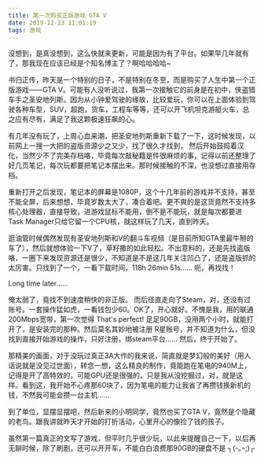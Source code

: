 ```yaml
---
title: 第一次购买正版游戏 GTA V
date: 2019-12-23 11:01:19
tags: 游戏
---
```

没想到，是真没想到，这么快就来更新，可能是因为有了平台。如果早几年就有了，那我现在应该已经是个知名博主了？啊哈哈哈哈~
<!-- more -->
书归正传，昨天是一个特别的日子，不是特别在冬至，而是购买了人生中第一个正版游戏——GTA V。可能有人没听说过，我第一次接触它的前身是在初中，侠盗猎车手之圣安地列斯。因为从小钟爱驾驶的缘故，比较爱玩，你可以在上面体验到驾驶各种车型，SUV，超跑，货车，工程车等等，还可以开飞机坦克游艇火车，总之应有尽有，满足了我这颗极速狂飙的心。

有几年没有玩了，上周心血来潮，把圣安地列斯重新下载了一下，这时候发现，以前网上一搜一大把的盗版资源少之又少，找了很久才找到，
然后开始鼓捣着汉化，当然少不了完美存档咯，毕竟每次敲秘籍是件很麻烦的事，记得以前还整理了好几页笔记，每次玩都要把笔记本摆出来。那时候接触的不深，也没想过直接用存档。

重新打开之后发现，笔记本的屏幕是1080P，这个十几年前的游戏并不支持，甚至不能全屏，后来想想，毕竟岁数太大了，凑合着吧。更不爽的是这货竟然不支持多核心处理器，直接导致，进游戏鼠标不能用，倒不是不能玩，就是每次都要进Task Manager只给它留一个CPU核，就这样玩了几天，直到昨天。

逛油管时候偶然发现有圣安地列斯和V的翻斗车视频（是目前所知GTA里最牛掰的车了），然后就想体验一下V了，草籽撒的如此轻松。不出意料的，还是先找盗版咯，一圈下来发现资源还是很少，不知道是不是这几年关注凹凸了，还是盗版抓的太厉害。只找到了一个，一看下载时间，118h 26min 51s…… 呃，再找找！

Long time later……

俺太弱了，竟找不到速度稍快的非正版。 而后径直走向了Steam，对，还没有过账号。一套操作猛如虎，一看钱包少60。OK了，开心就好。不愧是我，用的联通200Mbps宽带，第一次觉得 That's perfect! 足足90GB，没用两个小时，就能打开了，是安装完的那种。然后莫名其妙地被注册 R星账号，并不知道为什么，但没找到直接开始游戏的操作，只好注册，绑steam平台…… 然后，终于开始了。

那精美的画面，对于没玩过真正3A大作的我来说，简直就是梦幻般的美好（用人话说就是没见过世面），转念一想，这么精良的制作，竟能跑在笔电的940M上，记得是开了高特效的，可能GPU还是很强的，只是我从没挖掘过，对，就是这样。看到这，我开始不心疼那60块了，因为笔电的能力让我省了再攒钱换新机的钱，不然我可能会攒一台主机……

到了单位，显摆显摆吧，然后新来的小明同学，竟然也买了GTA V，竟然是个隐藏的老鸟。跟我讲就昨天才开始的打折活动，心里开心的像捡了钱的孩子。

虽然第一篇真正的文写了游戏，但平时几乎很少玩，以此来提醒自己一下，以后再无聊时候，除了刷剧，还可以开开车，不能白白浪费那90GB的硬盘不是 ┐(-｡ｰ;)┌
